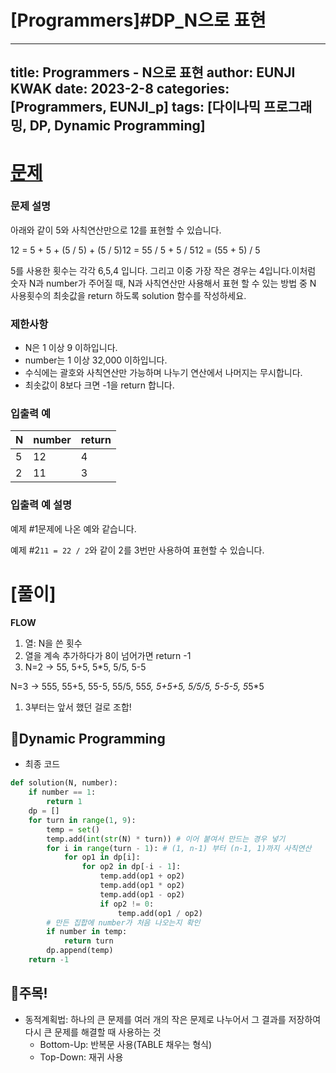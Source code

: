 # [Programmers]#DP_N으로 표현

---
title: Programmers - N으로 표현
author: EUNJI KWAK
date: 2023-2-8
categories: [Programmers, EUNJI_p]
tags: [다이나믹 프로그래밍, DP, Dynamic Programming]
---

# [문제]([https://school.programmers.co.kr/learn/courses/30/lessons/42895](https://school.programmers.co.kr/learn/courses/30/lessons/42895))

### **문제 설명**

아래와 같이 5와 사칙연산만으로 12를 표현할 수 있습니다.

12 = 5 + 5 + (5 / 5) + (5 / 5)12 = 55 / 5 + 5 / 512 = (55 + 5) / 5

5를 사용한 횟수는 각각 6,5,4 입니다. 그리고 이중 가장 작은 경우는 4입니다.이처럼 숫자 N과 number가 주어질 때, N과 사칙연산만 사용해서 표현 할 수 있는 방법 중 N 사용횟수의 최솟값을 return 하도록 solution 함수를 작성하세요.

### 제한사항

- N은 1 이상 9 이하입니다.
- number는 1 이상 32,000 이하입니다.
- 수식에는 괄호와 사칙연산만 가능하며 나누기 연산에서 나머지는 무시합니다.
- 최솟값이 8보다 크면 -1을 return 합니다.

### 입출력 예

| N | number | return |
| --- | --- | --- |
| 5 | 12 | 4 |
| 2 | 11 | 3 |

### 입출력 예 설명

예제 #1문제에 나온 예와 같습니다.

예제 #2`11 = 22 / 2`와 같이 2를 3번만 사용하여 표현할 수 있습니다.

# [풀이]

**FLOW**

1. 열: N을 쓴 횟수 
2. 열을 계속 추가하다가 8이 넘어가면 return -1
3. N=2 → 55, 5+5, 5*5, 5/5, 5-5

N=3 → 555, 55+5, 55-5, 55/5, 55*5, 5+5+5, 5/5/5, 5-5-5, 5*5*5

1. 3부터는 앞서 했던 걸로 조합!

## 📌Dynamic Programming

- 최종 코드

```python
def solution(N, number):
    if number == 1:
        return 1
    dp = []
    for turn in range(1, 9): 
        temp = set()
        temp.add(int(str(N) * turn)) # 이어 붙여서 만드는 경우 넣기
        for i in range(turn - 1): # (1, n-1) 부터 (n-1, 1)까지 사칙연산
            for op1 in dp[i]:
                for op2 in dp[-i - 1]:
                    temp.add(op1 + op2)
                    temp.add(op1 * op2)
                    temp.add(op1 - op2)
                    if op2 != 0:
                        temp.add(op1 / op2)
        # 만든 집합에 number가 처음 나오는지 확인
        if number in temp:
            return turn
        dp.append(temp)
    return -1
```

## 📌주목!

- 동적계획법: 하나의 큰 문제를 여러 개의 작은 문제로 나누어서 그 결과를 저장하여 다시 큰 문제를 해결할 때 사용하는 것
    - Bottom-Up: 반복문 사용(TABLE 채우는 형식)
    - Top-Down: 재귀 사용